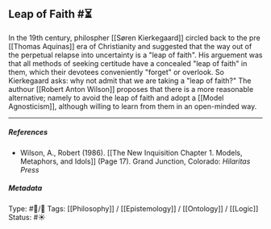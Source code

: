## Leap of Faith  #⏳

In the 19th century, philospher [[Søren Kierkegaard]] circled back to the pre [[Thomas Aquinas]] era of Christianity and suggested that the way out of the perpetual relapse into uncertainty is a "leap of faith". His arguement was that all methods of seeking certitude have a concealed "leap of faith" in them, which their devotees conveniently "forget" or overlook. So Kierkegaard asks: why not admit that we are taking a "leap of faith?" The authour [[Robert Anton Wilson]] proposes that there is a more reasonable alternative; namely to avoid the leap of faith and adopt a [[Model Agnosticism]], although willing to learn from them in an open-minded way. 

___

##### References

- Wilson, A., Robert (1986). [[The New Inquisition Chapter 1. Models, Metaphors, and Idols]] (Page 17). Grand Junction, Colorado: _Hilaritas Press_

##### Metadata

Type: #🔵/🔵 
Tags: [[Philosophy]] / [[Epistemology]] / [[Ontology]] / [[Logic]]
Status: #☀️ 